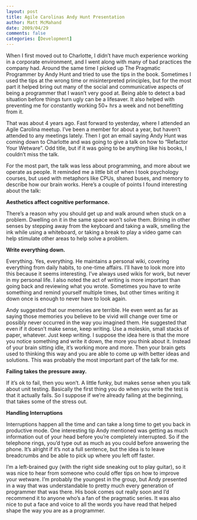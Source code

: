 ```yaml
---
layout: post
title: Agile Carolinas Andy Hunt Presentation
author: Matt McMahand
date: 2009/04/29
comments: false
categories: [Development]
---
```


When I first moved out to Charlotte, I didn’t have much experience working in a corporate environment, and I went along with many of bad practices the company had. Around the same time I picked up The Pragmatic Programmer by Andy Hunt and tried to use the tips in the book. Sometimes I used the tips at the wrong time or misinterpreted principles, but for the most part it helped bring out many of the social and communicative aspects of being a programmer that I wasn’t very good at. Being able to detect a bad situation before things turn ugly can be a lifesaver. It also helped with preventing me for constantly working 50+ hrs a week and not benefitting from it.

That was about 4 years ago. Fast forward to yesterday, where I attended an Agile Carolina meetup. I’ve been a member for about a year, but haven’t attended to any meetings lately. Then I got an email saying Andy Hunt was coming down to Charlotte and was going to give a talk on how to “Refactor Your Wetware”. Odd title, but if it was going to be anything like his books, I couldn’t miss the talk.

For the most part, the talk was less about programming, and more about we operate as people. It reminded me a little bit of when I took psychology courses, but used with metaphors like CPUs, shared buses, and memory to describe how our brain works. Here’s a couple of points I found interesting about the talk:

<strong>Aesthetics affect cognitive performance.</strong>

There’s a reason why you should get up and walk around when stuck on a problem. Dwelling on it in the same space won’t solve them. Brining in other senses by stepping away from the keyboard and taking a walk, smelling the ink while using a whiteboard, or taking a break to play a video game can help stimulate other areas to help solve a problem.

<strong>Write everything down.</strong>

Everything. Yes, everything. He maintains a personal wiki, covering everything from daily habits, to one-time affairs. I’ll have to look more into this because it seems interesting. I’ve always used wikis for work, but never in my personal life. I also noted the act of writing is more important than going back and reviewing what you wrote. Sometimes you have to write something and remind yourself multiple times, but other times writing it down once is enough to never have to look again.

Andy suggested that our memories are terrible. He even went as far as saying those memories you believe to be vivid will change over time or possibly never occurred in the way you imagined them. He suggested that even if it doesn’t make sense, keep writing. Use a moleskin, small stacks of paper, whatever. Just keep writing. I suppose the idea here is that the more you notice something and write it down, the more you think about it. Instead of your brain sitting idle, it’s working more and more. Then your brain gets used to thinking this way and you are able to come up with better ideas and solutions. This was probably the most important part of the talk for me.

<strong>Failing takes the pressure away.</strong>

If it’s ok to fail, then you won’t. A little funky, but makes sense when you talk about unit testing. Basically the first thing you do when you write the test is that it actually fails. So I suppose if we’re already failing at the beginning, that takes some of the stress out.

<strong>Handling Interruptions</strong>

Interruptions happen all the time and can take a long time to get you back in productive mode. One interesting tip Andy mentioned was getting as much information out of your head before you’re completely interrupted. So if the telephone rings, you’d type out as much as you could before answering the phone. It’s alright if it’s not a full sentence, but the idea is to leave breadcrumbs and be able to pick up where you left off faster.

I’m a left-brained guy (with the right side sneaking out to play guitar), so it was nice to hear from someone who could offer tips on how to improve your wetware. I’m probably the youngest in the group, but Andy presented in a way that was understandable to pretty much every generation of programmer that was there. His book comes out really soon and I’d recommend it to anyone who’s a fan of the pragmatic series. It was also nice to put a face and voice to all the words you have read that helped shape the way you are as a programmer.

